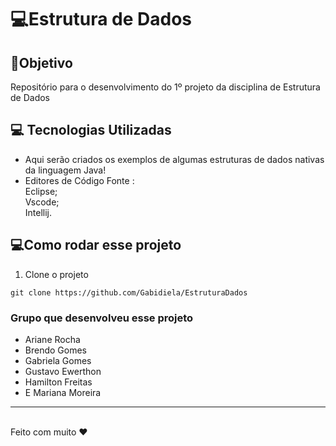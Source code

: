# 💻Estrutura de Dados 
## 🎯Objetivo
Repositório para o desenvolvimento do 1º projeto da disciplina de Estrutura de Dados
## 💻 Tecnologias Utilizadas
* Aqui serão criados os exemplos de algumas estruturas de dados nativas da linguagem Java!
* Editores de Código Fonte : <br>
Eclipse;<br>
Vscode;<br>
Intellij.

## 💻Como rodar esse projeto
1. Clone o projeto 
~~~
git clone https://github.com/Gabidiela/EstruturaDados
~~~

### Grupo que desenvolveu esse projeto <br>
+ Ariane Rocha <br>
+ Brendo Gomes <br>
+ Gabriela Gomes <br>
+ Gustavo Ewerthon <br>
+ Hamilton Freitas <br>
+ E Mariana Moreira <br>
----------------------------------------------------
<br>
Feito com muito ❤ 
